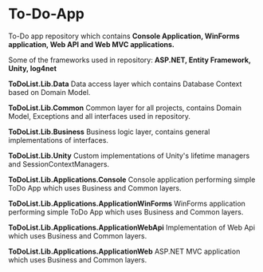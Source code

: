 # To-Do-App
To-Do app repository which contains <b>Console Application, WinForms application, Web API and Web MVC applications.</b>

Some of the frameworks used in repository: <b>ASP.NET, Entity Framework, Unity, log4net</b>

<b>ToDoList.Lib.Data</b>
Data access layer which contains Database Context based on Domain Model.

<b>ToDoList.Lib.Common</b>
Common layer for all projects, contains Domain Model, Exceptions and all interfaces used in repository.

<b>ToDoList.Lib.Business</b>
Business logic layer, contains general implementations of interfaces.

<b>ToDoList.Lib.Unity</b>
Custom implementations of Unity's lifetime managers and SessionContextManagers.

<b>ToDoList.Lib.Applications.Console</b>
Console application performing simple ToDo App which uses Business and Common layers.

<b>ToDoList.Lib.Applications.ApplicationWinForms</b>
WinForms application performing simple ToDo App which uses Business and Common layers.

<b>ToDoList.Lib.Applications.ApplicationWebApi</b>
Implementation of Web Api which uses Business and Common layers.

<b>ToDoList.Lib.Applications.ApplicationWeb</b>
ASP.NET MVC application which uses Business and Common layers.

